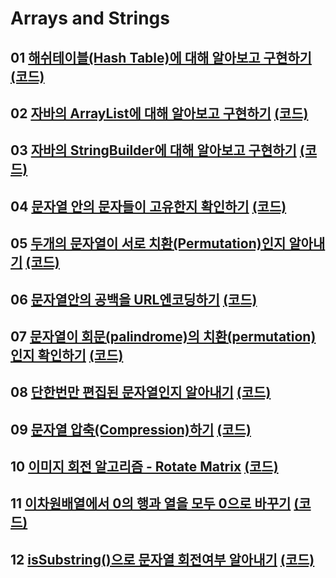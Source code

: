 # Arrays and Strings

## 01 [해쉬테이블(Hash Table)에 대해 알아보고 구현하기](https://youtu.be/Vi0hauJemxA) [(코드)](https://github.com/DJ-archive/Algorithm-DataStructure/blob/main/0minyoung0/data_structure/arrays&strings/HashTableImplement.java)

## 02 [자바의 ArrayList에 대해 알아보고 구현하기](https://youtu.be/I4_uFyjWZn4) [(코드)](https://github.com/DJ-archive/Algorithm-DataStructure/blob/main/0minyoung0/data_structure/arrays&strings/ArrayListImplement.java)

## 03 [자바의 StringBuilder에 대해 알아보고 구현하기](https://youtu.be/gc7bo5_bxdA) [(코드)](https://github.com/DJ-archive/Algorithm-DataStructure/blob/main/0minyoung0/data_structure/arrays&strings/StringBuilderImplement.java)

## 04 [문자열 안의 문자들이 고유한지 확인하기](https://youtu.be/xnGyjBptpZ4) [(코드)](https://github.com/DJ-archive/Algorithm-DataStructure/blob/main/0minyoung0/data_structure/arrays&strings/CheckUnique.java)

## 05 [두개의 문자열이 서로 치환(Permutation)인지 알아내기](https://youtu.be/6I1L8oRl3FA) [(코드)](https://github.com/DJ-archive/Algorithm-DataStructure/blob/main/0minyoung0/data_structure/arrays&strings/CheckPermutation.java)

## 06 [문자열안의 공백을 URL엔코딩하기](https://youtu.be/O0kcgFtiSkU) [(코드)](https://github.com/DJ-archive/Algorithm-DataStructure/blob/main/0minyoung0/data_structure/arrays&strings/URLifyImplement.java)

## 07 [문자열이 회문(palindrome)의 치환(permutation)인지 확인하기](https://youtu.be/_3_580GhBYc) [(코드)](https://github.com/DJ-archive/Algorithm-DataStructure/blob/main/0minyoung0/data_structure/arrays&strings/CheckPermutationOfPalindrome.java)

## 08 [단한번만 편집된 문자열인지 알아내기](https://youtu.be/H3zeBMt_fmE) [(코드)](https://github.com/DJ-archive/Algorithm-DataStructure/blob/main/0minyoung0/data_structure/arrays&strings/CheckOneAway.java)

## 09 [문자열 압축(Compression)하기](https://youtu.be/BPEeI4uCMwg) [(코드)](https://github.com/DJ-archive/Algorithm-DataStructure/blob/main/0minyoung0/data_structure/arrays&strings/StringCompression.java)

## 10 [이미지 회전 알고리즘 - Rotate Matrix](https://youtu.be/Z6QwmMQYZr8) [(코드)](https://github.com/DJ-archive/Algorithm-DataStructure/blob/main/0minyoung0/data_structure/arrays&strings/RotateMatrix.java)

## 11 [이차원배열에서 0의 행과 열을 모두 0으로 바꾸기](https://youtu.be/Ww832sQH0c0) [(코드)](https://github.com/DJ-archive/Algorithm-DataStructure/blob/main/0minyoung0/data_structure/arrays&strings/SetZeroToAllZero.java)

## 12 [isSubstring()으로 문자열 회전여부 알아내기](https://youtu.be/mK1nPP413SA) [(코드)](https://github.com/DJ-archive/Algorithm-DataStructure/blob/main/0minyoung0/data_structure/arrays&strings/IsRotation.java)